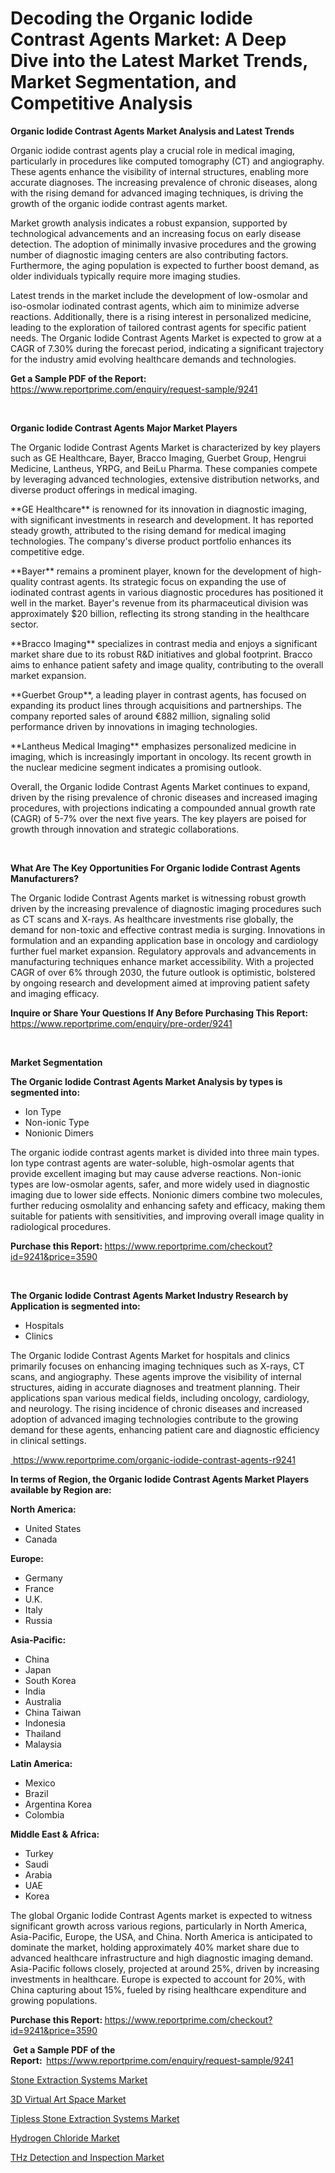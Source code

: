 <p><h1>Decoding the Organic Iodide Contrast Agents Market: A Deep Dive into the Latest Market Trends, Market Segmentation, and Competitive Analysis</h1></p><p><strong>Organic Iodide Contrast Agents Market Analysis and Latest Trends</strong></p>
<p><p>Organic iodide contrast agents play a crucial role in medical imaging, particularly in procedures like computed tomography (CT) and angiography. These agents enhance the visibility of internal structures, enabling more accurate diagnoses. The increasing prevalence of chronic diseases, along with the rising demand for advanced imaging techniques, is driving the growth of the organic iodide contrast agents market.</p><p>Market growth analysis indicates a robust expansion, supported by technological advancements and an increasing focus on early disease detection. The adoption of minimally invasive procedures and the growing number of diagnostic imaging centers are also contributing factors. Furthermore, the aging population is expected to further boost demand, as older individuals typically require more imaging studies.</p><p>Latest trends in the market include the development of low-osmolar and iso-osmolar iodinated contrast agents, which aim to minimize adverse reactions. Additionally, there is a rising interest in personalized medicine, leading to the exploration of tailored contrast agents for specific patient needs. The Organic Iodide Contrast Agents Market is expected to grow at a CAGR of 7.30% during the forecast period, indicating a significant trajectory for the industry amid evolving healthcare demands and technologies.</p></p>
<p><strong>Get a Sample PDF of the Report:&nbsp;</strong> <a href="https://www.reportprime.com/enquiry/request-sample/9241?utm_campaign=12&utm_medium=2&utm_source=Github&utm_content=ia&utm_term=28112024&utm_id=organic-iodide-contrast-agents">https://www.reportprime.com/enquiry/request-sample/9241</a></p>
<p>&nbsp;</p>
<p><strong>Organic Iodide Contrast Agents Major Market Players</strong></p>
<p><p>The Organic Iodide Contrast Agents Market is characterized by key players such as GE Healthcare, Bayer, Bracco Imaging, Guerbet Group, Hengrui Medicine, Lantheus, YRPG, and BeiLu Pharma. These companies compete by leveraging advanced technologies, extensive distribution networks, and diverse product offerings in medical imaging.</p><p>**GE Healthcare** is renowned for its innovation in diagnostic imaging, with significant investments in research and development. It has reported steady growth, attributed to the rising demand for medical imaging technologies. The company's diverse product portfolio enhances its competitive edge.</p><p>**Bayer** remains a prominent player, known for the development of high-quality contrast agents. Its strategic focus on expanding the use of iodinated contrast agents in various diagnostic procedures has positioned it well in the market. Bayer's revenue from its pharmaceutical division was approximately $20 billion, reflecting its strong standing in the healthcare sector.</p><p>**Bracco Imaging** specializes in contrast media and enjoys a significant market share due to its robust R&D initiatives and global footprint. Bracco aims to enhance patient safety and image quality, contributing to the overall market expansion.</p><p>**Guerbet Group**, a leading player in contrast agents, has focused on expanding its product lines through acquisitions and partnerships. The company reported sales of around €882 million, signaling solid performance driven by innovations in imaging technologies.</p><p>**Lantheus Medical Imaging** emphasizes personalized medicine in imaging, which is increasingly important in oncology. Its recent growth in the nuclear medicine segment indicates a promising outlook.</p><p>Overall, the Organic Iodide Contrast Agents Market continues to expand, driven by the rising prevalence of chronic diseases and increased imaging procedures, with projections indicating a compounded annual growth rate (CAGR) of 5-7% over the next five years. The key players are poised for growth through innovation and strategic collaborations.</p></p>
<p>&nbsp;</p>
<p><strong>What Are The Key Opportunities For Organic Iodide Contrast Agents Manufacturers?</strong></p>
<p><p>The Organic Iodide Contrast Agents market is witnessing robust growth driven by the increasing prevalence of diagnostic imaging procedures such as CT scans and X-rays. As healthcare investments rise globally, the demand for non-toxic and effective contrast media is surging. Innovations in formulation and an expanding application base in oncology and cardiology further fuel market expansion. Regulatory approvals and advancements in manufacturing techniques enhance market accessibility. With a projected CAGR of over 6% through 2030, the future outlook is optimistic, bolstered by ongoing research and development aimed at improving patient safety and imaging efficacy.</p></p>
<p><strong>Inquire or Share Your Questions If Any Before Purchasing This Report:</strong> <a href="https://www.reportprime.com/enquiry/pre-order/9241?utm_campaign=12&utm_medium=2&utm_source=Github&utm_content=ia&utm_term=28112024&utm_id=organic-iodide-contrast-agents">https://www.reportprime.com/enquiry/pre-order/9241</a></p>
<p>&nbsp;</p>
<p><strong>Market Segmentation</strong></p>
<p><strong>The Organic Iodide Contrast Agents Market Analysis by types is segmented into:</strong></p>
<p><ul><li>Ion Type</li><li>Non-ionic Type</li><li>Nonionic Dimers</li></ul></p>
<p><p>The organic iodide contrast agents market is divided into three main types. Ion type contrast agents are water-soluble, high-osmolar agents that provide excellent imaging but may cause adverse reactions. Non-ionic types are low-osmolar agents, safer, and more widely used in diagnostic imaging due to lower side effects. Nonionic dimers combine two molecules, further reducing osmolality and enhancing safety and efficacy, making them suitable for patients with sensitivities, and improving overall image quality in radiological procedures.</p></p>
<p><strong>Purchase this Report:&nbsp;</strong><a href="https://www.reportprime.com/checkout?id=9241&price=3590&utm_campaign=12&utm_medium=2&utm_source=Github&utm_content=ia&utm_term=28112024&utm_id=organic-iodide-contrast-agents">https://www.reportprime.com/checkout?id=9241&price=3590</a></p>
<p>&nbsp;</p>
<p><strong>The Organic Iodide Contrast Agents Market Industry Research by Application is segmented into:</strong></p>
<p><ul><li>Hospitals</li><li>Clinics</li></ul></p>
<p><p>The Organic Iodide Contrast Agents Market for hospitals and clinics primarily focuses on enhancing imaging techniques such as X-rays, CT scans, and angiography. These agents improve the visibility of internal structures, aiding in accurate diagnoses and treatment planning. Their applications span various medical fields, including oncology, cardiology, and neurology. The rising incidence of chronic diseases and increased adoption of advanced imaging technologies contribute to the growing demand for these agents, enhancing patient care and diagnostic efficiency in clinical settings.</p></p>
<p><a href="https://www.reportprime.com/organic-iodide-contrast-agents-r9241?utm_campaign=12&utm_medium=2&utm_source=Github&utm_content=ia&utm_term=28112024&utm_id=organic-iodide-contrast-agents">&nbsp;https://www.reportprime.com/organic-iodide-contrast-agents-r9241</a></p>
<p><strong>In terms of Region, the Organic Iodide Contrast Agents Market Players available by Region are:</strong></p>
<p>
    <p> <strong> North America: </strong>
        <ul>
            <li>United States</li>
            <li>Canada</li>
        </ul>
        </p> 
    <p> <strong> Europe: </strong>
        <ul>
            <li>Germany</li>
            <li>France</li>
            <li>U.K.</li>
            <li>Italy</li>
            <li>Russia</li>
        </ul>
        </p> 
    <p> <strong> Asia-Pacific: </strong>
        <ul>
            <li>China</li>
            <li>Japan</li>
            <li>South Korea</li>
            <li>India</li>
            <li>Australia</li>
            <li>China Taiwan</li>
            <li>Indonesia</li>
            <li>Thailand</li>
            <li>Malaysia</li>
        </ul>
        </p> 
    <p> <strong> Latin America: </strong>
        <ul>
            <li>Mexico</li>
            <li>Brazil</li>
            <li>Argentina Korea</li>
            <li>Colombia</li>
        </ul>
        </p> 
    <p> <strong> Middle East & Africa: </strong>
        <ul>
            <li>Turkey</li>
            <li>Saudi</li>
            <li>Arabia</li>
            <li>UAE</li>
            <li>Korea</li>
        </ul>
    </p>
    </p>
<p><p>The global Organic Iodide Contrast Agents market is expected to witness significant growth across various regions, particularly in North America, Asia-Pacific, Europe, the USA, and China. North America is anticipated to dominate the market, holding approximately 40% market share due to advanced healthcare infrastructure and high diagnostic imaging demand. Asia-Pacific follows closely, projected at around 25%, driven by increasing investments in healthcare. Europe is expected to account for 20%, with China capturing about 15%, fueled by rising healthcare expenditure and growing populations. </p></p>
<p><strong>Purchase this Report: </strong><a href="https://www.reportprime.com/checkout?id=9241&price=3590&utm_campaign=12&utm_medium=2&utm_source=Github&utm_content=ia&utm_term=28112024&utm_id=organic-iodide-contrast-agents">https://www.reportprime.com/checkout?id=9241&price=3590</a></p>
<p>&nbsp;<strong>Get a Sample PDF of the Report:&nbsp;&nbsp;</strong><a href="https://www.reportprime.com/enquiry/request-sample/9241?utm_campaign=12&utm_medium=2&utm_source=Github&utm_content=ia&utm_term=28112024&utm_id=organic-iodide-contrast-agents">https://www.reportprime.com/enquiry/request-sample/9241</a></p>
<p><strong></strong></p>
<p><p><a href="https://github.com/JakirUddin511/Market-Research-Report-List-1/blob/main/stone-extraction-systems-market.md?utm_campaign=12&utm_medium=2&utm_source=Github&utm_content=ia&utm_term=28112024&utm_id=organic-iodide-contrast-agents">Stone Extraction Systems Market</a></p><p><a href="https://issuu.com/reportprime-2/docs/3d-virtual-art-space-market-size-20_6652776e93aa40?utm_campaign=12&utm_medium=2&utm_source=Github&utm_content=ia&utm_term=28112024&utm_id=organic-iodide-contrast-agents">3D Virtual Art Space Market</a></p><p><a href="https://github.com/ChiragRP21/Market-Research-Report-List-6/blob/main/tipless-stone-extraction-systems-market.md?utm_campaign=12&utm_medium=2&utm_source=Github&utm_content=ia&utm_term=28112024&utm_id=organic-iodide-contrast-agents">Tipless Stone Extraction Systems Market</a></p><p><a href="https://www.linkedin.com/pulse/hydrogen-chloride-market-opportunities-emerging-global-gzi7e?utm_campaign=12&utm_medium=2&utm_source=Github&utm_content=ia&utm_term=28112024&utm_id=organic-iodide-contrast-agents">Hydrogen Chloride Market</a></p><p><a href="https://issuu.com/reportprime-2/docs/thz-detection-and-inspection-market_fb534655ca70e4?utm_campaign=12&utm_medium=2&utm_source=Github&utm_content=ia&utm_term=28112024&utm_id=organic-iodide-contrast-agents">THz Detection and Inspection Market</a></p></p>